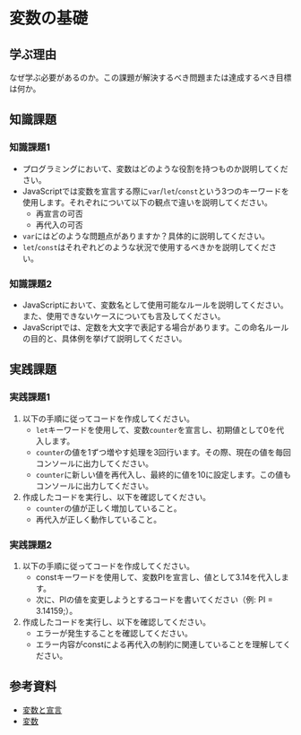 # 変数の基礎

## 学ぶ理由

なぜ学ぶ必要があるのか。この課題が解決するべき問題または達成するべき目標は何か。

## 知識課題

### 知識課題1

- プログラミングにおいて、変数はどのような役割を持つものか説明してください。
- JavaScriptでは変数を宣言する際に`var`/`let`/`const`という3つのキーワードを使用します。それぞれについて以下の観点で違いを説明してください。
  - 再宣言の可否
  - 再代入の可否
- `var`にはどのような問題点がありますか？具体的に説明してください。
- `let`/`const`はそれぞれどのような状況で使用するべきかを説明してください。

### 知識課題2

- JavaScriptにおいて、変数名として使用可能なルールを説明してください。また、使用できないケースについても言及してください。
- JavaScriptでは、定数を大文字で表記する場合があります。この命名ルールの目的と、具体例を挙げて説明してください。

## 実践課題

### 実践課題1

1. 以下の手順に従ってコードを作成してください。
   - `let`キーワードを使用して、変数`counter`を宣言し、初期値として0を代入します。
   - `counter`の値を1ずつ増やす処理を3回行います。その際、現在の値を毎回コンソールに出力してください。
   - `counter`に新しい値を再代入し、最終的に値を10に設定します。この値もコンソールに出力してください。
2. 作成したコードを実行し、以下を確認してください。
   - `counter`の値が正しく増加していること。
   - 再代入が正しく動作していること。

### 実践課題2

1. 以下の手順に従ってコードを作成してください。
   - constキーワードを使用して、変数PIを宣言し、値として3.14を代入します。
   - 次に、PIの値を変更しようとするコードを書いてください（例: PI = 3.14159;）。
2. 作成したコードを実行し、以下を確認してください。
   - エラーが発生することを確認してください。
   - エラー内容がconstによる再代入の制約に関連していることを理解してください。

## 参考資料

- [変数と宣言](https://jsprimer.net/basic/variables/)
- [変数](https://ja.javascript.info/variables)
